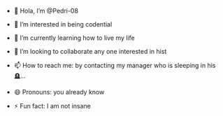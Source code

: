 - 👋 Hola, I’m @Pedri-08 

- 👀 I’m interested in being codential 
 
- 🌱 I’m currently learning how to live my life

- 💞️ I’m looking to collaborate any one interested in hist
 
- 📫 How to reach me: by contacting my manager who is sleeping in his 🪦...

- 😄 Pronouns: you already know

- ⚡ Fun fact: I am not insane 


<!---
Pedri-08/Pedri-08 is a mistake as of now 
--->
